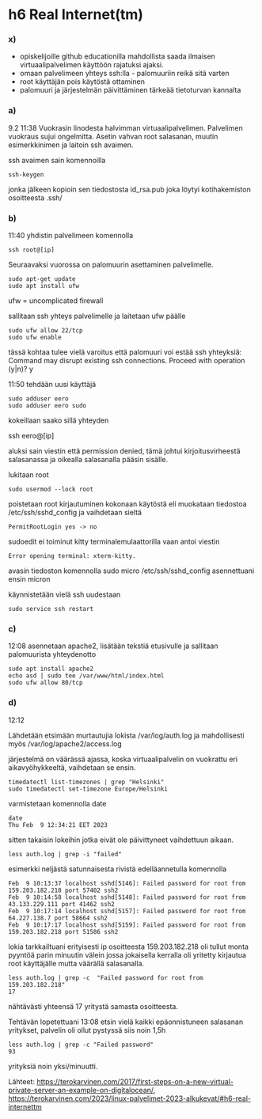 # h6 Real Internet(tm)

### x)
- opiskelijoille github educationilla mahdollista saada ilmaisen virtuaalipalvelimen käyttöön rajatuksi ajaksi.
- omaan palvelimeen yhteys ssh:lla - palomuuriin reikä sitä varten
- root käyttäjän pois käytöstä ottaminen
- palomuuri ja järjestelmän päivittäminen tärkeää tietoturvan kannalta


### a)
9.2 11:38
Vuokrasin linodesta halvimman virtuaalipalvelimen. Palvelimen vuokraus sujui ongelmitta. Asetin vahvan root salasanan, muutin esimerkkinimen ja laitoin ssh avaimen.

ssh avaimen sain komennoilla
	
	ssh-keygen
	
jonka jälkeen kopioin sen tiedostosta id_rsa.pub joka löytyi kotihakemiston osoitteesta .ssh/ 

### b)
11:40
yhdistin palvelimeen komennolla
    
    ssh root@[ip]
    
Seuraavaksi vuorossa on palomuurin asettaminen palvelimelle.

    sudo apt-get update
    sudo apt install ufw

ufw = uncomplicated firewall

sallitaan ssh yhteys palvelimelle ja laitetaan ufw päälle

    sudo ufw allow 22/tcp
    sudo ufw enable

tässä kohtaa tulee vielä varoitus että palomuuri voi estää ssh yhteyksiä:
    Command may disrupt existing ssh connections. Proceed with operation (y|n)? y

11:50
tehdään uusi käyttäjä
    
    sudo adduser eero
    sudo adduser eero sudo

kokeillaan saako sillä yhteyden 

  ssh eero@[ip]

aluksi sain viestin että permission denied, tämä johtui kirjoitusvirheestä salasanassa ja oikealla salasanalla pääsin sisälle.

lukitaan root
    
    sudo usermod --lock root
    
poistetaan root kirjautuminen kokonaan käytöstä eli muokataan tiedostoa /etc/ssh/sshd_config ja vaihdetaan sieltä 
    
    PermitRootLogin yes -> no

sudoedit ei toiminut kitty terminalemulaattorilla vaan antoi viestin 
    
    Error opening terminal: xterm-kitty.

avasin tiedoston komennolla sudo micro /etc/ssh/sshd_config asennettuani ensin micron 

käynnistetään vielä ssh uudestaan 

    sudo service ssh restart

### c) 
12:08
asennetaan apache2, lisätään tekstiä etusivulle ja sallitaan palomuurista yhteydenotto
    
    sudo apt install apache2
	echo asd | sudo tee /var/www/html/index.html 
	sudo ufw allow 80/tcp

### d)
12:12

Lähdetään etsimään murtautujia lokista /var/log/auth.log ja mahdollisesti myös /var/log/apache2/access.log

järjestelmä on väärässä ajassa, koska virtuaalipalvelin on vuokrattu eri aikavyöhykkeeltä, vaihdetaan se ensin.

	timedatectl list-timezones | grep "Helsinki"
	sudo timedatectl set-timezone Europe/Helsinki
	
varmistetaan komennolla date

	date
	Thu Feb  9 12:34:21 EET 2023
	
sitten takaisin lokeihin jotka eivät ole päivittyneet vaihdettuun aikaan.

	less auth.log | grep -i "failed"

esimerkki neljästä satunnaisesta rivistä edelläannetulla komennolla

	Feb  9 10:13:37 localhost sshd[5146]: Failed password for root from 159.203.182.218 port 57402 ssh2
	Feb  9 10:14:58 localhost sshd[5148]: Failed password for root from 43.133.229.111 port 41462 ssh2
	Feb  9 10:17:14 localhost sshd[5157]: Failed password for root from 64.227.138.7 port 58664 ssh2
	Feb  9 10:17:17 localhost sshd[5159]: Failed password for root from 159.203.182.218 port 51586 ssh2

lokia tarkkailtuani erityisesti ip osoitteesta 159.203.182.218 oli tullut monta pyyntöä parin minuutin välein jossa jokaisella kerralla oli yritetty kirjautua root käyttäjälle mutta väärällä salasanalla.

	less auth.log | grep -c  "Failed password for root from 159.203.182.218"
	17

nähtävästi yhteensä 17 yritystä samasta osoitteesta.

Tehtävän lopetettuani 13:08 etsin vielä kaikki epäonnistuneen salasanan yritykset, palvelin oli ollut pystyssä siis noin 1,5h 

	less auth.log | grep -c "Failed password"
	93

yrityksiä noin yksi/minuutti.

Lähteet:
https://terokarvinen.com/2017/first-steps-on-a-new-virtual-private-server-an-example-on-digitalocean/, 
https://terokarvinen.com/2023/linux-palvelimet-2023-alkukevat/#h6-real-internettm
